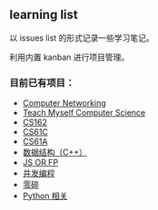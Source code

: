 ## learning list

以 issues list 的形式记录一些学习笔记。

利用内置 kanban 进行项目管理。

### 目前已有项目：
- [Computer Networking](https://github.com/xxleyi/learning_list/projects/10)
- [Teach Myself Computer Science](https://github.com/xxleyi/learning_list/projects/7)
- [CS162](https://github.com/xxleyi/learning_list/projects/9)
- [CS61C](https://github.com/xxleyi/learning_list/projects/8)
- [CS61A](https://github.com/xxleyi/learning_list/projects/1)
- [数据结构（C++）](https://github.com/xxleyi/learning_list/projects/2)
- [JS OR FP](https://github.com/xxleyi/learning_list/projects/3)
- [并发编程](https://github.com/xxleyi/learning_list/projects/5)
- [零碎](https://github.com/xxleyi/learning_list/projects/4)
- [Python 相关](https://github.com/xxleyi/learning_list/projects/11)
